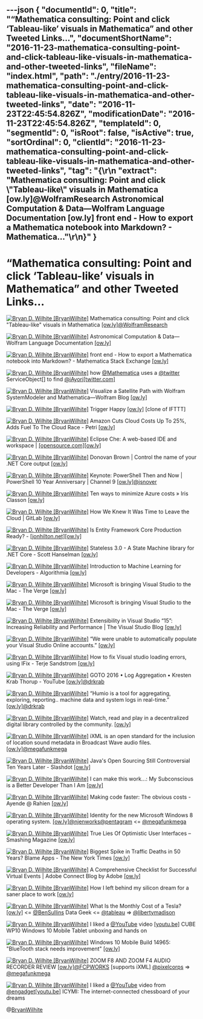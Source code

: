---json
{
  "documentId": 0,
  "title": "“Mathematica consulting: Point and click ‘Tableau-like’ visuals in Mathematica” and other Tweeted Links…",
  "documentShortName": "2016-11-23-mathematica-consulting-point-and-click-tableau-like-visuals-in-mathematica-and-other-tweeted-links",
  "fileName": "index.html",
  "path": "./entry/2016-11-23-mathematica-consulting-point-and-click-tableau-like-visuals-in-mathematica-and-other-tweeted-links",
  "date": "2016-11-23T22:45:54.826Z",
  "modificationDate": "2016-11-23T22:45:54.826Z",
  "templateId": 0,
  "segmentId": 0,
  "isRoot": false,
  "isActive": true,
  "sortOrdinal": 0,
  "clientId": "2016-11-23-mathematica-consulting-point-and-click-tableau-like-visuals-in-mathematica-and-other-tweeted-links",
  "tag": "{\r\n  \"extract\": \"Mathematica consulting: Point and click \\\"Tableau-like\\\" visuals in Mathematica [ow.ly]@WolframResearch Astronomical Computation & Data—Wolfram Language Documentation [ow.ly] front end - How to export a Mathematica notebook into Markdown? - Mathematica...\"\r\n}"
}
---

# “Mathematica consulting: Point and click ‘Tableau-like’ visuals in Mathematica” and other Tweeted Links…

[<img alt="Bryan D. Wilhite [BryanWilhite]" src="https://songhay.blob.core.windows.net/shared-social-twitter/BryanWilhite.jpeg">](http://songhayblog.azurewebsites.net/ "Bryan D. Wilhite [BryanWilhite]") Mathematica consulting: Point and click "Tableau-like" visuals in Mathematica [[ow.ly]](http://ibnhconsulting.blogspot.com/2012/12/point-and-click-tableau-like-visuals-in.html)[@WolframResearch](http://twitter.com/WolframResearch)

[<img alt="Bryan D. Wilhite [BryanWilhite]" src="https://songhay.blob.core.windows.net/shared-social-twitter/BryanWilhite.jpeg">](http://songhayblog.azurewebsites.net/ "Bryan D. Wilhite [BryanWilhite]") Astronomical Computation & Data—Wolfram Language Documentation [[ow.ly]](https://reference.wolfram.com/language/guide/AstronomicalComputationAndData.html)

[<img alt="Bryan D. Wilhite [BryanWilhite]" src="https://songhay.blob.core.windows.net/shared-social-twitter/BryanWilhite.jpeg">](http://songhayblog.azurewebsites.net/ "Bryan D. Wilhite [BryanWilhite]") front end - How to export a Mathematica notebook into Markdown? - Mathematica Stack Exchange [[ow.ly]](https://mathematica.stackexchange.com/questions/84556/how-to-export-a-mathematica-notebook-into-markdown)

[<img alt="Bryan D. Wilhite [BryanWilhite]" src="https://songhay.blob.core.windows.net/shared-social-twitter/BryanWilhite.jpeg">](http://songhayblog.azurewebsites.net/ "Bryan D. Wilhite [BryanWilhite]") how [@Mathematica](http://twitter.com/Mathematica) uses a [@twitter](http://twitter.com/twitter) ServiceObject[] to find [@iAyori](http://twitter.com/iAyori)[[twitter.com]](https://twitter.com/BryanWilhite/status/799951654338576384/photo/1)

[<img alt="Bryan D. Wilhite [BryanWilhite]" src="https://songhay.blob.core.windows.net/shared-social-twitter/BryanWilhite.jpeg">](http://songhayblog.azurewebsites.net/ "Bryan D. Wilhite [BryanWilhite]") Visualize a Satellite Path with Wolfram SystemModeler and Mathematica—Wolfram Blog [[ow.ly]](https://blog.wolfram.com/2012/08/16/visualize-a-satellite-path-with-wolfram-systemmodeler-and-mathematica/)

[<img alt="Bryan D. Wilhite [BryanWilhite]" src="https://songhay.blob.core.windows.net/shared-social-twitter/BryanWilhite.jpeg">](http://songhayblog.azurewebsites.net/ "Bryan D. Wilhite [BryanWilhite]") Trigger Happy [[ow.ly]](http://ow.ly/KoRH3067Xoc) [clone of IFTTT]

[<img alt="Bryan D. Wilhite [BryanWilhite]" src="https://songhay.blob.core.windows.net/shared-social-twitter/BryanWilhite.jpeg">](http://songhayblog.azurewebsites.net/ "Bryan D. Wilhite [BryanWilhite]") Amazon Cuts Cloud Costs Up To 25%, Adds Fuel To The Cloud Race - Petri [[ow.ly]](https://www.petri.com/amazon-cuts-cloud-costs-25-adds-fuel-cloud-race)

[<img alt="Bryan D. Wilhite [BryanWilhite]" src="https://songhay.blob.core.windows.net/shared-social-twitter/BryanWilhite.jpeg">](http://songhayblog.azurewebsites.net/ "Bryan D. Wilhite [BryanWilhite]") Eclipse Che: A web-based IDE and workspace | [[opensource.com]](http://Opensource.com)[[ow.ly]](https://opensource.com/life/16/11/introduction-eclipse-che)

[<img alt="Bryan D. Wilhite [BryanWilhite]" src="https://songhay.blob.core.windows.net/shared-social-twitter/BryanWilhite.jpeg">](http://songhayblog.azurewebsites.net/ "Bryan D. Wilhite [BryanWilhite]") Donovan Brown | Control the name of your .NET Core output [[ow.ly]](http://www.donovanbrown.com/post/Control-the-name-of-your-NET-Core-output)

[<img alt="Bryan D. Wilhite [BryanWilhite]" src="https://songhay.blob.core.windows.net/shared-social-twitter/BryanWilhite.jpeg">](http://songhayblog.azurewebsites.net/ "Bryan D. Wilhite [BryanWilhite]") Keynote: PowerShell Then and Now | PowerShell 10 Year Anniversary | Channel 9 [[ow.ly]](https://channel9.msdn.com/Events/PowerShell-Team/PowerShell-10-Year-Anniversary/Keynote-PowerShell-Then-and-Now)[@jsnover](http://twitter.com/jsnover)

[<img alt="Bryan D. Wilhite [BryanWilhite]" src="https://songhay.blob.core.windows.net/shared-social-twitter/BryanWilhite.jpeg">](http://songhayblog.azurewebsites.net/ "Bryan D. Wilhite [BryanWilhite]") Ten ways to minimize Azure costs » Iris Classon [[ow.ly]](http://irisclasson.com/2016/11/10/ten-ways-to-minimize-azure-costs/)

[<img alt="Bryan D. Wilhite [BryanWilhite]" src="https://songhay.blob.core.windows.net/shared-social-twitter/BryanWilhite.jpeg">](http://songhayblog.azurewebsites.net/ "Bryan D. Wilhite [BryanWilhite]") How We Knew It Was Time to Leave the Cloud | GitLab [[ow.ly]](https://about.gitlab.com/blog/2016/11/10/why-choose-bare-metal/?)

[<img alt="Bryan D. Wilhite [BryanWilhite]" src="https://songhay.blob.core.windows.net/shared-social-twitter/BryanWilhite.jpeg">](http://songhayblog.azurewebsites.net/ "Bryan D. Wilhite [BryanWilhite]") Is Entity Framework Core Production Ready? - [[jonhilton.net]](http://jonhilton.net)[[ow.ly]](https://jonhilton.net/2016/11/09/is-entity-framework-core-production-ready/)

[<img alt="Bryan D. Wilhite [BryanWilhite]" src="https://songhay.blob.core.windows.net/shared-social-twitter/BryanWilhite.jpeg">](http://songhayblog.azurewebsites.net/ "Bryan D. Wilhite [BryanWilhite]") Stateless 3.0 - A State Machine library for .NET Core - Scott Hanselman [[ow.ly]](https://www.hanselman.com/blog/Stateless30AStateMachineLibraryForNETCore.aspx)

[<img alt="Bryan D. Wilhite [BryanWilhite]" src="https://songhay.blob.core.windows.net/shared-social-twitter/BryanWilhite.jpeg">](http://songhayblog.azurewebsites.net/ "Bryan D. Wilhite [BryanWilhite]") Introduction to Machine Learning for Developers - Algorithmia [[ow.ly]](https://algorithmia.com/blog/introduction-machine-learning-developers)

[<img alt="Bryan D. Wilhite [BryanWilhite]" src="https://songhay.blob.core.windows.net/shared-social-twitter/BryanWilhite.jpeg">](http://songhayblog.azurewebsites.net/ "Bryan D. Wilhite [BryanWilhite]") Microsoft is bringing Visual Studio to the Mac - The Verge [[ow.ly]](https://www.theverge.com/2016/11/14/13621116/microsoft-visual-studio-coming-to-mac)

[<img alt="Bryan D. Wilhite [BryanWilhite]" src="https://songhay.blob.core.windows.net/shared-social-twitter/BryanWilhite.jpeg">](http://songhayblog.azurewebsites.net/ "Bryan D. Wilhite [BryanWilhite]") Microsoft is bringing Visual Studio to the Mac - The Verge [[ow.ly]](https://www.theverge.com/2016/11/14/13621116/microsoft-visual-studio-coming-to-mac)

[<img alt="Bryan D. Wilhite [BryanWilhite]" src="https://songhay.blob.core.windows.net/shared-social-twitter/BryanWilhite.jpeg">](http://songhayblog.azurewebsites.net/ "Bryan D. Wilhite [BryanWilhite]") Extensibility in Visual Studio “15”: Increasing Reliability and Performance | The Visual Studio Blog [[ow.ly]](https://devblogs.microsoft.com/visualstudio/extensibility-in-visual-studio-15-increasing-reliability-and-performance/)

[<img alt="Bryan D. Wilhite [BryanWilhite]" src="https://songhay.blob.core.windows.net/shared-social-twitter/BryanWilhite.jpeg">](http://songhayblog.azurewebsites.net/ "Bryan D. Wilhite [BryanWilhite]") “We were unable to automatically populate your Visual Studio Online accounts.” [[ow.ly]](https://docs.microsoft.com/en-us/collaborate/connect-redirect)

[<img alt="Bryan D. Wilhite [BryanWilhite]" src="https://songhay.blob.core.windows.net/shared-social-twitter/BryanWilhite.jpeg">](http://songhayblog.azurewebsites.net/ "Bryan D. Wilhite [BryanWilhite]") How to fix Visual studio loading errors, using IFix - Terje Sandstrom [[ow.ly]](http://hermit.no/how-to-fix-visual-studio-loading-errors-using-ifix/)

[<img alt="Bryan D. Wilhite [BryanWilhite]" src="https://songhay.blob.core.windows.net/shared-social-twitter/BryanWilhite.jpeg">](http://songhayblog.azurewebsites.net/ "Bryan D. Wilhite [BryanWilhite]") GOTO 2016 • Log Aggregation • Kresten Krab Thorup - YouTube [[ow.ly]](https://www.youtube.com/watch?v=ZlGZ0_mFlmQ)[@drkrab](http://twitter.com/drkrab)

[<img alt="Bryan D. Wilhite [BryanWilhite]" src="https://songhay.blob.core.windows.net/shared-social-twitter/BryanWilhite.jpeg">](http://songhayblog.azurewebsites.net/ "Bryan D. Wilhite [BryanWilhite]") “Humio is a tool for aggregating, exploring, reporting.. machine data and system logs in real-time.” [[ow.ly]](https://www.humio.com/)[@drkrab](http://twitter.com/drkrab)

[<img alt="Bryan D. Wilhite [BryanWilhite]" src="https://songhay.blob.core.windows.net/shared-social-twitter/BryanWilhite.jpeg">](http://songhayblog.azurewebsites.net/ "Bryan D. Wilhite [BryanWilhite]") Watch, read and play in a decentralized digital library controlled by the community. [[ow.ly]](https://lbry.com/)

[<img alt="Bryan D. Wilhite [BryanWilhite]" src="https://songhay.blob.core.windows.net/shared-social-twitter/BryanWilhite.jpeg">](http://songhayblog.azurewebsites.net/ "Bryan D. Wilhite [BryanWilhite]") iXML is an open standard for the inclusion of location sound metadata in Broadcast Wave audio files. [[ow.ly]](https://en.wikipedia.org/wiki/IXML)[@megafunkmega](http://twitter.com/megafunkmega)

[<img alt="Bryan D. Wilhite [BryanWilhite]" src="https://songhay.blob.core.windows.net/shared-social-twitter/BryanWilhite.jpeg">](http://songhayblog.azurewebsites.net/ "Bryan D. Wilhite [BryanWilhite]") Java's Open Sourcing Still Controversial Ten Years Later - Slashdot [[ow.ly]](https://developers.slashdot.org/story/16/11/13/0428203/javas-open-sourcing-still-controversial-ten-years-later?utm_source=feedly1.0mainlinkanon&utm_medium=feed)

[<img alt="Bryan D. Wilhite [BryanWilhite]" src="https://songhay.blob.core.windows.net/shared-social-twitter/BryanWilhite.jpeg">](http://songhayblog.azurewebsites.net/ "Bryan D. Wilhite [BryanWilhite]") I can make this work...: My Subconscious is a Better Developer Than I Am [[ow.ly]](https://blog.johnnyreilly.com/2016/11/my-subconscious-is-better-developer.html)

[<img alt="Bryan D. Wilhite [BryanWilhite]" src="https://songhay.blob.core.windows.net/shared-social-twitter/BryanWilhite.jpeg">](http://songhayblog.azurewebsites.net/ "Bryan D. Wilhite [BryanWilhite]") Making code faster: The obvious costs - Ayende @ Rahien [[ow.ly]](https://ayende.com/blog/176035/making-code-faster-the-obvious-costs?Key=904d0bc1-457b-472a-afe0-f839d0d0a428)

[<img alt="Bryan D. Wilhite [BryanWilhite]" src="https://songhay.blob.core.windows.net/shared-social-twitter/BryanWilhite.jpeg">](http://songhayblog.azurewebsites.net/ "Bryan D. Wilhite [BryanWilhite]") Identity for the new Microsoft Windows 8 operating system. [[ow.ly]](http://www.pentagram.com/#/projects/89434)[@njenworks](http://twitter.com/njenworks)[@pentagram](http://twitter.com/pentagram) <= [@megafunkmega](http://twitter.com/megafunkmega)

[<img alt="Bryan D. Wilhite [BryanWilhite]" src="https://songhay.blob.core.windows.net/shared-social-twitter/BryanWilhite.jpeg">](http://songhayblog.azurewebsites.net/ "Bryan D. Wilhite [BryanWilhite]") True Lies Of Optimistic User Interfaces – Smashing Magazine [[ow.ly]](https://www.smashingmagazine.com/2016/11/true-lies-of-optimistic-user-interfaces/)

[<img alt="Bryan D. Wilhite [BryanWilhite]" src="https://songhay.blob.core.windows.net/shared-social-twitter/BryanWilhite.jpeg">](http://songhayblog.azurewebsites.net/ "Bryan D. Wilhite [BryanWilhite]") Biggest Spike in Traffic Deaths in 50 Years? Blame Apps - The New York Times [[ow.ly]](https://www.nytimes.com/2016/11/16/business/tech-distractions-blamed-for-rise-in-traffic-fatalities.html?_r=0)

[<img alt="Bryan D. Wilhite [BryanWilhite]" src="https://songhay.blob.core.windows.net/shared-social-twitter/BryanWilhite.jpeg">](http://songhayblog.azurewebsites.net/ "Bryan D. Wilhite [BryanWilhite]") A Comprehensive Checklist for Successful Virtual Events | Adobe Connect Blog by Adobe [[ow.ly]](https://blogs.adobe.com/adobeconnect/2016/11/a-comprehensive-checklist-for-successful-virtual-events.html)

[<img alt="Bryan D. Wilhite [BryanWilhite]" src="https://songhay.blob.core.windows.net/shared-social-twitter/BryanWilhite.jpeg">](http://songhayblog.azurewebsites.net/ "Bryan D. Wilhite [BryanWilhite]") How I left behind my silicon dream for a saner place to work [[ow.ly]](https://m.signalvnoise.com:443/how-i-left-behind-my-silicon-dream-for-a-saner-place-to-work/#.j3u7en1sq)

[<img alt="Bryan D. Wilhite [BryanWilhite]" src="https://songhay.blob.core.windows.net/shared-social-twitter/BryanWilhite.jpeg">](http://songhayblog.azurewebsites.net/ "Bryan D. Wilhite [BryanWilhite]") What Is the Monthly Cost of a Tesla? [[ow.ly]](https://www.youtube.com/watch?v=bNKVb_KMh7g) <= [@BenSullins](http://twitter.com/BenSullins) Data Geek <= [@tableau](http://twitter.com/tableau) => [@libertymadison](http://twitter.com/libertymadison)

[<img alt="Bryan D. Wilhite [BryanWilhite]" src="https://songhay.blob.core.windows.net/shared-social-twitter/BryanWilhite.jpeg">](http://songhayblog.azurewebsites.net/ "Bryan D. Wilhite [BryanWilhite]") I liked a [@YouTube](http://twitter.com/YouTube) video [[youtu.be]](http://youtu.be/NhGyoUfRJEE?a) CUBE WP10 Windows 10 Mobile Tablet unboxing and hands on

[<img alt="Bryan D. Wilhite [BryanWilhite]" src="https://songhay.blob.core.windows.net/shared-social-twitter/BryanWilhite.jpeg">](http://songhayblog.azurewebsites.net/ "Bryan D. Wilhite [BryanWilhite]") Windows 10 Mobile Build 14965: "BlueTooth stack needs improvement" [[ow.ly]](https://www.youtube.com/watch?v=V7yVZKYISz0)

[<img alt="Bryan D. Wilhite [BryanWilhite]" src="https://songhay.blob.core.windows.net/shared-social-twitter/BryanWilhite.jpeg">](http://songhayblog.azurewebsites.net/ "Bryan D. Wilhite [BryanWilhite]") ZOOM F8 AND ZOOM F4 AUDIO RECORDER REVIEW [[ow.ly]](https://www.fcpworks.com/tag/proapps/)[@FCPWORKS](http://twitter.com/FCPWORKS) [supports iXML] [@pixelcorps](http://twitter.com/pixelcorps) => [@megafunkmega](http://twitter.com/megafunkmega)

[<img alt="Bryan D. Wilhite [BryanWilhite]" src="https://songhay.blob.core.windows.net/shared-social-twitter/BryanWilhite.jpeg">](http://songhayblog.azurewebsites.net/ "Bryan D. Wilhite [BryanWilhite]") I liked a [@YouTube](http://twitter.com/YouTube) video from [@engadget](http://twitter.com/engadget)[[youtu.be]](http://youtu.be/jsBkNI12V7A?a) ICYMI: The internet-connected chessboard of your dreams

@[BryanWilhite](https://twitter.com/BryanWilhite)
